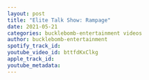 ```yaml
---
layout: post
title: "Elite Talk Show: Rampage"
date: 2021-05-21
categories: bucklebomb-entertainment videos
author: bucklebomb-entertainment
spotify_track_id: 
youtube_video_id: bttfdKxClkg
apple_track_id: 
youtube_metadata: 
---
```

